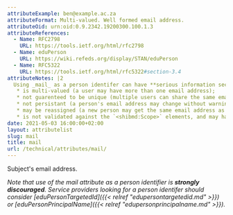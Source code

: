 ```yaml
--- 
attributeExample: ben@example.ac.za
attributeFormat: Multi-valued. Well formed email address.
attributeOid: urn:oid:0.9.2342.19200300.100.1.3
attributeReferences: 
  - Name: RFC2798
    URL: https://tools.ietf.org/html/rfc2798
  - Name: eduPerson
    URL: https://wiki.refeds.org/display/STAN/eduPerson
  - Name: RFC5322
    URL: https://tools.ietf.org/html/rfc5322#section-3.4
attributeNotes: |2
  Using _mail_ as a person identifer can have **serious information security implications**. The _mail_ attribute:-
   * is multi-valued (a user may have more than one email address);
   * not guarenteed to be unique (multiple users can share the same email address);
   * not persistant (a person's email address may change without warning);
   * may be reassigned (a new person may get the same email address as someone who has left);
   * is not validated against the `<shibmd:Scope>` elements, and may have a right-hand side that is not in-baliwick (i.e. it may contain a user's personal @gmail.com address rather than an institutional address).
date: 2021-05-03 16:00:00+02:00
layout: attributelist
slug: mail
title: mail
url: /technical/attributes/mail/
---
```


Subject's email address.

_Note that use of the *mail* attribute as a person identifier is **strongly discouraged**. Service providers looking for a person identifer should consider [eduPersonTargetedId]({{< relref "edupersontargetedid.md" >}}) or [eduPersonPrincipalName]({{< relref "edupersonprincipalname.md" >}})._
